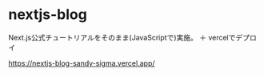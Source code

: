 # nextjs-blog
Next.js公式チュートリアルをそのまま(JavaScriptで)実施。
＋ vercelでデプロイ

https://nextjs-blog-sandy-sigma.vercel.app/
